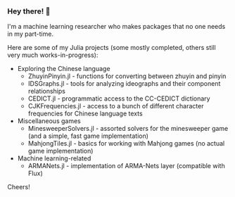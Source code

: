 ### Hey there! 👋

I'm a machine learning researcher who makes packages that no one needs in my part-time.

Here are some of my Julia projects (some mostly completed, others still very much works-in-progress):
- Exploring the Chinese language
  - ZhuyinPinyin.jl - functions for converting between zhuyin and pinyin
  - IDSGraphs.jl - tools for analyzing ideographs and their component relationships
  - CEDICT.jl - programmatic access to the CC-CEDICT dictionary
  - CJKFrequencies.jl - access to a bunch of different character frequencies for Chinese language texts
- Miscellaneous games
  - MinesweeperSolvers.jl - assorted solvers for the minesweeper game (and a simple, fast game implementation)
  - MahjongTiles.jl - basics for working with Mahjong games (no actual game implementation)
- Machine learning-related
  - ARMANets.jl - implementation of ARMA-Nets layer (compatible with Flux)

<!--
Here are some ideas to get you started:

- 🔭 I’m currently working on ...
- 🌱 I’m currently learning ...
- 👯 I’m looking to collaborate on ...
- 🤔 I’m looking for help with ...
- 💬 Ask me about ...
- 📫 How to reach me: ...
- 😄 Pronouns: ...
- ⚡ Fun fact: ...
-->

Cheers!
